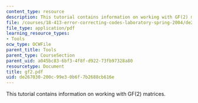 ```yaml
---
content_type: resource
description: This tutorial contains information on working with GF(2) matrices.
file: /courses/18-413-error-correcting-codes-laboratory-spring-2004/de267030200c99e30b6f7b2688cb616e_gf2.pdf
file_type: application/pdf
learning_resource_types:
- Tools
ocw_type: OCWFile
parent_title: Tools
parent_type: CourseSection
parent_uid: a045bc83-6bf3-4f8f-d922-73fb97328a80
resourcetype: Document
title: gf2.pdf
uid: de267030-200c-99e3-0b6f-7b2688cb616e
---
```

This tutorial contains information on working with GF(2) matrices.

